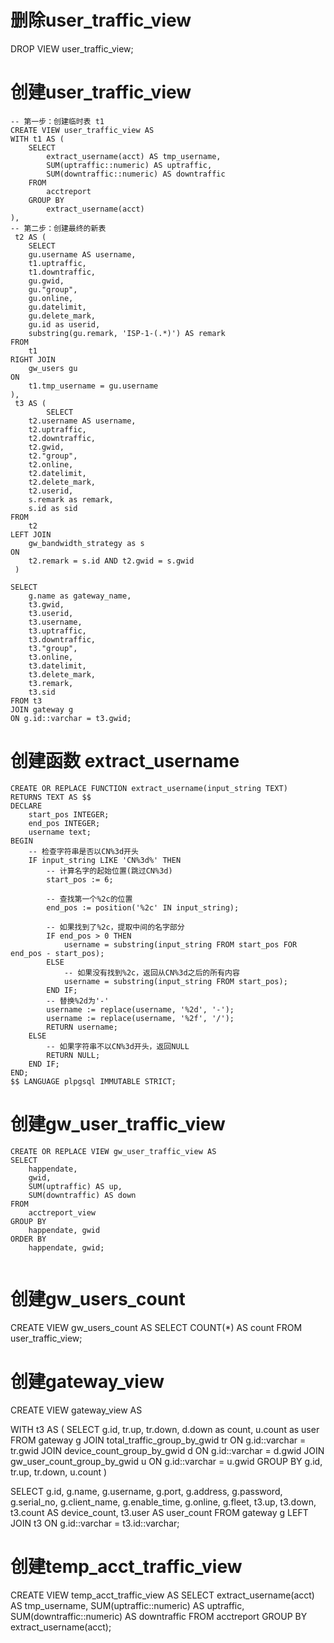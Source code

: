 # 删除user_traffic_view
DROP VIEW user_traffic_view;
# 创建user_traffic_view
```
-- 第一步：创建临时表 t1
CREATE VIEW user_traffic_view AS 
WITH t1 AS (
    SELECT 
        extract_username(acct) AS tmp_username,
        SUM(uptraffic::numeric) AS uptraffic,
        SUM(downtraffic::numeric) AS downtraffic
    FROM 
        acctreport
    GROUP BY 
        extract_username(acct)
),
-- 第二步：创建最终的新表
 t2 AS (
    SELECT 
    gu.username AS username,
    t1.uptraffic,
    t1.downtraffic,
    gu.gwid,
    gu."group",
    gu.online,
    gu.datelimit,
    gu.delete_mark,
    gu.id as userid,
    substring(gu.remark, 'ISP-1-(.*)') AS remark
FROM 
    t1
RIGHT JOIN 
    gw_users gu 
ON 
    t1.tmp_username = gu.username
),
 t3 AS (
		SELECT 
    t2.username AS username,
    t2.uptraffic,
    t2.downtraffic,
    t2.gwid,
    t2."group",
    t2.online,
    t2.datelimit,
    t2.delete_mark,
    t2.userid,
    s.remark as remark,
    s.id as sid
FROM 
    t2
LEFT JOIN 
    gw_bandwidth_strategy as s 
ON 
    t2.remark = s.id AND t2.gwid = s.gwid
 )

SELECT 
    g.name as gateway_name,
    t3.gwid,
    t3.userid,
    t3.username,
    t3.uptraffic,
    t3.downtraffic,
    t3."group",
    t3.online,
    t3.datelimit,
    t3.delete_mark,
    t3.remark,
    t3.sid
FROM t3
JOIN gateway g
ON g.id::varchar = t3.gwid;
```

# 创建函数 extract_username
```
CREATE OR REPLACE FUNCTION extract_username(input_string TEXT)
RETURNS TEXT AS $$
DECLARE
    start_pos INTEGER;
    end_pos INTEGER;
    username text;
BEGIN
    -- 检查字符串是否以CN%3d开头
    IF input_string LIKE 'CN%3d%' THEN
        -- 计算名字的起始位置(跳过CN%3d)
        start_pos := 6;
        
        -- 查找第一个%2c的位置
        end_pos := position('%2c' IN input_string);
        
        -- 如果找到了%2c，提取中间的名字部分
        IF end_pos > 0 THEN
            username = substring(input_string FROM start_pos FOR end_pos - start_pos);
        ELSE
            -- 如果没有找到%2c，返回从CN%3d之后的所有内容
            username = substring(input_string FROM start_pos);
        END IF;
        -- 替换%2d为'-'
        username := replace(username, '%2d', '-');
        username := replace(username, '%2f', '/');
        RETURN username;
    ELSE
        -- 如果字符串不以CN%3d开头，返回NULL
        RETURN NULL;
    END IF;
END;
$$ LANGUAGE plpgsql IMMUTABLE STRICT;
```

# 创建gw_user_traffic_view
```
CREATE OR REPLACE VIEW gw_user_traffic_view AS
SELECT
    happendate,
    gwid,
    SUM(uptraffic) AS up,
    SUM(downtraffic) AS down
FROM
    acctreport_view
GROUP BY
    happendate, gwid
ORDER BY
    happendate, gwid;
    
```

# 创建gw_users_count
CREATE VIEW gw_users_count AS
SELECT COUNT(*) AS count
FROM user_traffic_view;    

# 创建gateway_view

CREATE VIEW gateway_view AS 

WITH t3 AS (
    SELECT 
        g.id,
        tr.up,
        tr.down,
        d.down as count,
        u.count as user
    FROM
        gateway g
    JOIN
        total_traffic_group_by_gwid tr
    ON
        g.id::varchar = tr.gwid
    JOIN
        device_count_group_by_gwid d
    ON
        g.id::varchar = d.gwid
    JOIN
        gw_user_count_group_by_gwid u
    ON 
        g.id::varchar = u.gwid
  GROUP BY 
    g.id,
    tr.up,
    tr.down,
    u.count
)

SELECT 
    g.id,
    g.name,
    g.username,
    g.port,
    g.address,
    g.password,
    g.serial_no,
    g.client_name,
    g.enable_time,
    g.online,
    g.fleet,
    t3.up,
    t3.down,
    t3.count AS device_count,
    t3.user AS user_count
FROM gateway g
LEFT JOIN t3
ON g.id::varchar = t3.id::varchar;

# 创建temp_acct_traffic_view
CREATE VIEW temp_acct_traffic_view AS 
    SELECT 
        extract_username(acct) AS tmp_username,
        SUM(uptraffic::numeric) AS uptraffic,
        SUM(downtraffic::numeric) AS downtraffic
    FROM 
        acctreport
    GROUP BY 
        extract_username(acct);